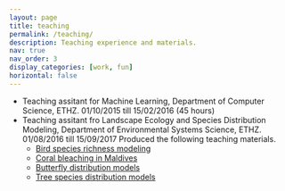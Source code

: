 ```yaml
---
layout: page
title: teaching
permalink: /teaching/
description: Teaching experience and materials.
nav: true
nav_order: 3
display_categories: [work, fun]
horizontal: false
---
```


- Teaching assitant for Machine Learning, Department of Computer Science, ETHZ. 01/10/2015 till 15/02/2016 (45 hours)
- Teaching assitant fro Landscape Ecology and Species Distribution Modeling, Department of Environmental Systems Science, ETHZ. 01/08/2016 till 15/09/2017
  Produced the following teaching materials. 
  - [Bird species richness modeling](../assets/pdf/birdRichness.pdf)
  - [Coral bleaching in Maldives](../assets/pdf/bleachingMaldives.pdf)
  - [Butterfly distribution models](../assets/pdf/predictiveModels_butterfly.pdf)
  - [Tree species distribution models](../assets/pdf/predictiveModels_tree.pdf)
